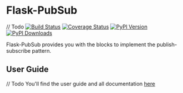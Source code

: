 # Flask-PubSub

// Todo
[![Build Status](https://travis-ci.org/flask-pubsub/flask-pubsub.svg?branch=master)](http://travis-ci.org/flask-restful/flask-restful)
[![Coverage Status](http://img.shields.io/coveralls/flask-pubsub/flask-pubsub/master.svg)](https://coveralls.io/r/flask-restful/flask-restful)
[![PyPI Version](http://img.shields.io/pypi/v/Flask-PubSub.svg)](https://pypi.python.org/pypi/Flask-RESTful)
[![PyPI Downloads](http://img.shields.io/pypi/dm/Flask-PubSub.svg)](https://pypi.python.org/pypi/Flask-RESTful)

Flask-PubSub provides you with the blocks to implement the publish-subscribe pattern.

## User Guide

// Todo
You'll find the user guide and all documentation [here](https://flask-pubsub.readthedocs.io/en/latest/)

